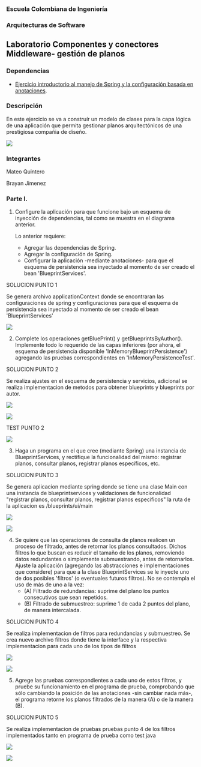 ### Escuela Colombiana de Ingeniería

### Arquitecturas de Software
## Laboratorio Componentes y conectores  Middleware- gestión de planos
### Dependencias
* [Ejercicio introductorio al manejo de Spring y la configuración basada en anotaciones](https://github.com/ARSW-ECI-beta/DIP_DI-SPRING_JAVA-GRAMMAR_CHECKER).

### Descripción
En este ejercicio se va a construír un modelo de clases para la capa lógica de una aplicación que permita gestionar planos arquitectónicos de una prestigiosa compañia de diseño. 

![](img/ClassDiagram1.png)


### Integrantes

Mateo Quintero

Brayan Jimenez

### Parte I.

1. Configure la aplicación para que funcione bajo un esquema de inyección de dependencias, tal como se muestra en el diagrama anterior.


	Lo anterior requiere:

	* Agregar las dependencias de Spring.
	* Agregar la configuración de Spring.
	* Configurar la aplicación -mediante anotaciones- para que el esquema de persistencia sea inyectado al momento de ser creado el bean 'BlueprintServices'.


SOLUCION PUNTO 1

Se genera archivo applicationContext donde se encontraran las configuraciones de spring y configuraciones para que el esquema de persistencia sea inyectado al momento de ser creado el bean 'BlueprintServices' 

![](img/imgconfig.png)

2. Complete los operaciones getBluePrint() y getBlueprintsByAuthor(). Implemente todo lo requerido de las capas inferiores (por ahora, el esquema de persistencia disponible 'InMemoryBlueprintPersistence') agregando las pruebas correspondientes en 'InMemoryPersistenceTest'.

SOLUCION PUNTO 2

Se realiza ajustes en el esquema de persistencia y servicios, adicional se realiza implementacion de metodos para obtener blueprints y blueprints por autor.

![](img/implblueprint.png)


![](img/implblueprintinterface.png)

TEST PUNTO 2

![](img/test-2.png)


3. Haga un programa en el que cree (mediante Spring) una instancia de BlueprintServices, y rectifique la funcionalidad del mismo: registrar planos, consultar planos, registrar planos específicos, etc.

SOLUCION PUNTO 3

Se genera aplicacion mediante spring donde se tiene una clase Main con una instancia de blueprintservices y validaciones de funcionalidad "registrar planos, consultar planos, registrar planos específicos"
la ruta de la aplicacion es /blueprints/ui/main

![](img/main-1.png)

![](img/main-test.png)



4. Se quiere que las operaciones de consulta de planos realicen un proceso de filtrado, antes de retornar los planos consultados. Dichos filtros lo que buscan es reducir el tamaño de los planos, removiendo datos redundantes o simplemente submuestrando, antes de retornarlos. Ajuste la aplicación (agregando las abstracciones e implementaciones que considere) para que a la clase BlueprintServices se le inyecte uno de dos posibles 'filtros' (o eventuales futuros filtros). No se contempla el uso de más de uno a la vez:
    * (A) Filtrado de redundancias: suprime del plano los puntos consecutivos que sean repetidos.
    * (B) Filtrado de submuestreo: suprime 1 de cada 2 puntos del plano, de manera intercalada.


SOLUCION PUNTO 4

Se realiza implementacion de filtros para redundancias y submuestreo. Se crea nuevo archivo filtros donde tiene la interface y la respectiva implementacion para cada uno de los tipos de filtros

![](img/redundante.png)

![](img/submuestreo.png)

5. Agrege las pruebas correspondientes a cada uno de estos filtros, y pruebe su funcionamiento en el programa de prueba, comprobando que sólo cambiando la posición de las anotaciones -sin cambiar nada más-, el programa retorne los planos filtrados de la manera (A) o de la manera (B). 

SOLUCION PUNTO 5

Se realiza implementacion de pruebas  pruebas punto 4 de los filtros implementados tanto en programa de prueba como test java

![](img/programaprueba.png)

![](img/pruebajava.png)




